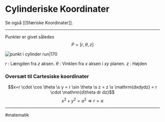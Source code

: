 # Cylinderiske Koordinater
Se også [[Sfæriske Koordinater]].

---

Punkter er givet således
$$P = [r, \theta,z]$$


![punkt i cylinder run|170](https://mathinsight.org/media/image/image/spherical_coordinates.png)

$r$ : Længden fra $z$ aksen.
$\theta$ : Vinklen fra $x$ aksen i $xy$ planen.
$z$ : Højden

### Oversæt til Cartesiske koordinater
$$x=r \cdot \cos \theta \s y = r \sin \theta \s  z = z \s \mathrm{dxdydz} = r \cdot  \mathrm{d\theta dr dz}$$
$$x^{2}+y^{2}= a^{2} \Rightarrow r = a$$

---
#matematik 